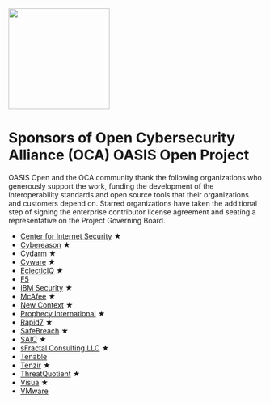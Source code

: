 <img src="artwork/Logo Files/OCA 1.png" width="200">

# Sponsors of Open Cybersecurity Alliance (OCA) OASIS Open Project

OASIS Open and the OCA community thank the following organizations who generously support the work, funding the development of the interoperability standards and open source tools that their organizations and customers depend on. Starred organizations have taken the additional step of signing the enterprise contributor license agreement and seating a representative on the Project Governing Board.


* [Center for Internet Security](https://www.cisecurity.org/) &bigstar;
* [Cybereason](https://www.cybereason.com/) &bigstar;
* [Cydarm](https://cydarm.com/) &bigstar;
* [Cyware](https://cyware.com/) &bigstar;
* [EclecticIQ](https://www.eclecticiq.com/) &bigstar;
* [F5](https://www.f5.com/)
* [IBM Security](www.ibm.com/) &bigstar;
* [McAfee](www.mcafee.com/) &bigstar;
* [New Context](https://www.newcontext.com/) &bigstar;
* [Prophecy International](https://www.prophecyinternational.com/)  &bigstar;
* [Rapid7](https://www.rapid7.com/) &bigstar;
* [SafeBreach](https://safebreach.com/) &bigstar;
* [SAIC](http://www.saic.com/) &bigstar;
* [sFractal Consulting LLC](https://www.sfractal.com/) &bigstar;
* [Tenable](https://www.tenable.com/)
* [Tenzir](https://tenzir.com/) &bigstar;
* [ThreatQuotient](https://www.threatq.com/) &bigstar;
* [Visua](https://visua.com/) &bigstar;
* [VMware](https://www.vmware.com/) 

